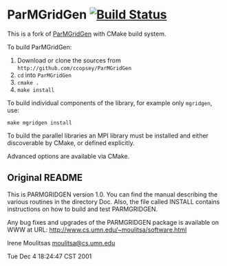 # ParMGridGen [![Build Status](https://travis-ci.org/ccopsey/ParMGridGen.svg?branch=master)](https://travis-ci.org/ccopsey/ParMGridGen)

This is a fork of [ParMGridGen](http://www-users.cs.umn.edu/~moulitsa/software.html) with CMake build system.

To build ParMGridGen:

  1. Download or clone the sources from `http://github.com/ccopsey/ParMGridGen`
  2. `cd` into `ParMGridGen`
  3. `cmake .`
  4. `make install`

To build individual components of the library, for example only `mgridgen`, use:

  `make mgridgen install`

To build the parallel libraries an MPI library must be installed and either discoverable by CMake, or defined explicitly.

Advanced options are available via CMake.

## Original README

This is PARMGRIDGEN version 1.0. You can find the manual describing the
various routines in the directory Doc. Also, the file called INSTALL
contains instructions on how to build and test PARMGRIDGEN.

Any bug fixes and upgrades of the PARMGRIDGEN package is available on WWW
at URL: http://www.cs.umn.edu/~moulitsa/software.html


Irene Moulitsas
moulitsa@cs.umn.edu

Tue Dec  4 18:24:47 CST 2001